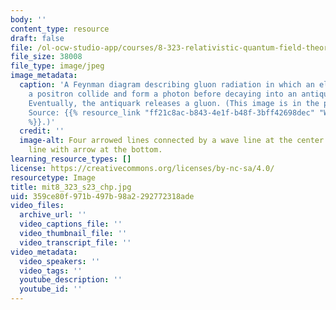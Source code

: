 ```yaml
---
body: ''
content_type: resource
draft: false
file: /ol-ocw-studio-app/courses/8-323-relativistic-quantum-field-theory-i-spring-2023/mit8_323_s23_chp.jpg
file_size: 38008
file_type: image/jpeg
image_metadata:
  caption: 'A Feynman diagram describing gluon radiation in which an electron and
    a positron collide and form a photon before decaying into an antiquark/quark pair.
    Eventually, the antiquark releases a gluon. (This image is in the public domain.
    Source: {{% resource_link "ff21c8ac-b843-4e1f-b48f-3bff42698dec" "Wikimedia Commons"
    %}}.)'
  credit: ''
  image-alt: Four arrowed lines connected by a wave line at the center and a horizontal
    line with arrow at the bottom.
learning_resource_types: []
license: https://creativecommons.org/licenses/by-nc-sa/4.0/
resourcetype: Image
title: mit8_323_s23_chp.jpg
uid: 359ce80f-971b-497b-98a2-292772318ade
video_files:
  archive_url: ''
  video_captions_file: ''
  video_thumbnail_file: ''
  video_transcript_file: ''
video_metadata:
  video_speakers: ''
  video_tags: ''
  youtube_description: ''
  youtube_id: ''
---
```

